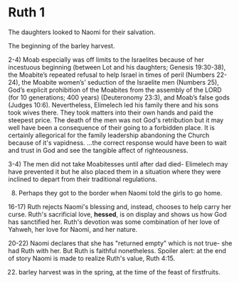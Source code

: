 # Ruth 1

The daughters looked to Naomi for their salvation.

The beginning of the barley harvest.

2-4) Moab especially was off limits to the Israelites because of her incestuous beginning (between Lot and his daughters; 
Genesis 19:30-38), the Moabite’s repeated refusal to help Israel in times of peril (Numbers 22-24), the Moabite women’s’ seduction of the Israelite men (Numbers 25), God’s explicit prohibition of the Moabites from the assembly of the LORD (for 10 generations; 400 years) (Deuteronomy 23:3), and Moab’s false gods (Judges 10:6). 
Nevertheless, Elimelech led his family there and his sons took wives there. 
They took matters into their own hands and paid the steepest price.
  The death of the men was not God's retribution but it may well have been a consequence of their going to a forbidden place.
It is certainly allegorical for the family leadership abandoning the Church because of it's vapidness.
...the correct response would have been to wait and trust in God and see the tangible affect of righteousness. 

3-4) The men did not take Moabitesses until after dad died- 
Elimelech may have prevented it but he also placed them in a situation where they were inclined to depart from their traditional regulations. 


8) Perhaps they got to the border when Naomi told the girls to go home.

16-17) Ruth rejects Naomi's blessing and, instead, chooses to help carry her curse.
       Ruth's sacrificial love, __hessed__, is on display and shows us how God has sanctified her.
       Ruth's devotion was some combination of her love of Yahweh, her love for Naomi, and her nature.


20-22) Naomi declares that she has "returned empty" which is not true- she had Ruth with her.
But Ruth is faithful nonetheless. 
Spoiler alert: at the end of story Naomi is made to realize Ruth's value, Ruth 4:15.

22) barley harvest was in the spring, at the time of the feast of firstfruits.

